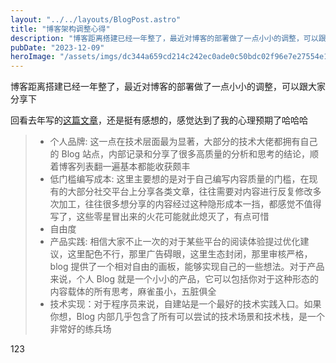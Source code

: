 ```yaml
---
layout: "../../layouts/BlogPost.astro"
title: "博客架构调整心得"
description: "博客距离搭建已经一年整了，最近对博客的部署做了一点小小的调整，可以跟大家分享下"
pubDate: "2023-12-09"
heroImage: "/assets/imgs/dc344a659cd214c242ec0ade0c50bdc02f96e7e27554e16a9c20ee6ee63ff804.png"
---
```


博客距离搭建已经一年整了，最近对博客的部署做了一点小小的调整，可以跟大家分享下

回看去年写的[这篇文章](https://blog.peterchen97.cn/posts/04-2022%e5%b9%b4%e4%ba%86%e6%88%91%e7%bb%88%e4%ba%8e%e5%8f%88%e5%86%99%e4%ba%86%e4%b8%80%e4%b8%aaBlog%e7%ab%99%e7%82%b9/index.html)，还是挺有感想的，感觉达到了我的心理预期了哈哈哈

> - 个人品牌: 这一点在技术层面最为显著，大部分的技术大佬都拥有自己的 Blog 站点，内部记录和分享了很多高质量的分析和思考的结论，顺着博客列表翻一遍基本都能收获颇丰
> - 低门槛编写成本: 这里主要想的是对于自己编写内容质量的门槛，在现有的大部分社交平台上分享各类文章，往往需要对内容进行反复修改多次加工，往往很多想分享的内容经过这种隐形成本一挡，都感觉不值得写了，这些零星冒出来的火花可能就此熄灭了，有点可惜
> - 自由度
> - 产品实践: 相信大家不止一次的对于某些平台的阅读体验提过优化建议，这里配色不行，那里广告碍眼，这里生态封闭，那里审核严格，blog 提供了一个相对自由的画板，能够实现自己的一些想法。对于产品来说，个人 Blog 就是一个小小的产品，它可以包括你对于这种形态的内容载体的所有思考，麻雀虽小，五脏俱全
> - 技术实现：对于程序员来说，自建站是一个最好的技术实践入口。如果你想，Blog 内部几乎包含了所有可以尝试的技术场景和技术栈，是一个非常好的练兵场

123